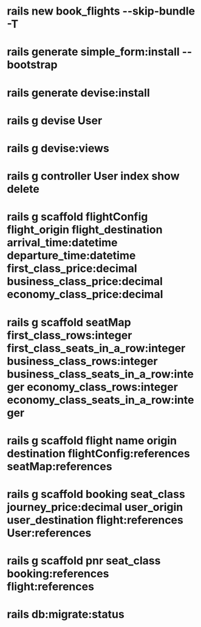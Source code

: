 # rails new book_flights --skip-bundle -T
# 
# rails generate simple_form:install --bootstrap
# rails generate devise:install
# rails g devise User
# rails g devise:views
# rails g controller User index show delete
# rails g scaffold flightConfig flight_origin flight_destination arrival_time:datetime departure_time:datetime first_class_price:decimal business_class_price:decimal economy_class_price:decimal
# rails g scaffold seatMap first_class_rows:integer first_class_seats_in_a_row:integer business_class_rows:integer business_class_seats_in_a_row:integer economy_class_rows:integer economy_class_seats_in_a_row:integer
# rails g scaffold flight name origin destination flightConfig:references seatMap:references
# rails g scaffold booking seat_class journey_price:decimal user_origin user_destination flight:references User:references
# rails g scaffold pnr seat_class booking:references flight:references
# rails db:migrate:status





<!-- <%= f.association :flightConfig, prompt: "select a category", value: @flight_configs, selected: @flight_configs.ids %>
    <%= f.association :seatMap, prompt: "select a category", value: @seat_maps, selected: @seat_maps.ids %> -->